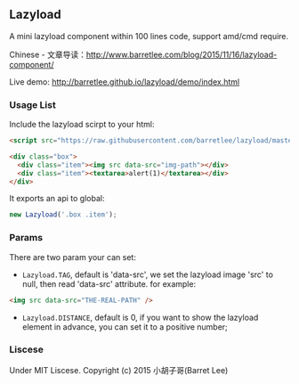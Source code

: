 ## Lazyload

A mini lazyload component within 100 lines code, support amd/cmd require.

Chinese - 文章导读：<http://www.barretlee.com/blog/2015/11/16/lazyload-component/>

Live demo: <http://barretlee.github.io/lazyload/demo/index.html>

### Usage List

Include the lazyload scirpt to your html:

```html
<script src="https://raw.githubusercontent.com/barretlee/lazyload/master/index.js"></script>

<div class="box">
  <div class="item"><img src data-src="img-path"></div>
  <div class="item"><textarea>alert(1)</textarea></div>
</div>
```

It exports an api to global:

```js
new Lazyload('.box .item');
```


### Params 

There are two param your can set:

- `Lazyload.TAG`, default is 'data-src', we set the lazyload image 'src' to null, then read 'data-src' attribute. for example:
```html
<img src data-src="THE-REAL-PATH" />
```
- `Lazyload.DISTANCE`, default is 0, if you want to show the lazyload element in advance, you can set it to a positive number;

### Liscese

Under MIT Liscese. Copyright (c) 2015 小胡子哥(Barret Lee)
